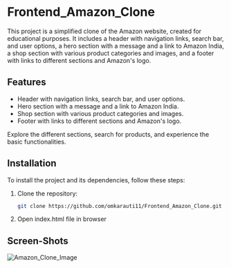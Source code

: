 # Frontend_Amazon_Clone


This project is a simplified clone of the Amazon website, created for educational purposes. It includes a header with navigation links, search bar, and user options, a hero section with a message and a link to Amazon India, a shop section with various product categories and images, and a footer with links to different sections and Amazon's logo.


## Features

- Header with navigation links, search bar, and user options.
- Hero section with a message and a link to Amazon India.
- Shop section with various product categories and images.
- Footer with links to different sections and Amazon's logo.


Explore the different sections, search for products, and experience the basic functionalities.

## Installation

To install the project and its dependencies, follow these steps:

1. Clone the repository:

   ```bash
   git clone https://github.com/omkarauti11/Frontend_Amazon_Clone.git
   ```

2. Open index.html file in browser

## Screen-Shots
![Amazon_Clone_Image](https://github.com/omkarauti11/Frontend_Amazon_Clone/assets/122270586/09f957fd-bfe2-40e6-b3a5-01f16d304280)



